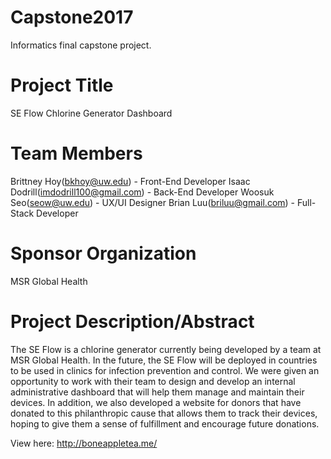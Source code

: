 # Capstone2017
Informatics final capstone project.

# Project Title
SE Flow Chlorine Generator Dashboard

# Team Members
Brittney Hoy(bkhoy@uw.edu) - Front-End Developer 
Isaac Dodrill(imdodrill100@gmail.com) - Back-End Developer 
Woosuk Seo(seow@uw.edu) - UX/UI Designer
Brian Luu(briluu@gmail.com) - Full-Stack Developer

# Sponsor Organization
MSR Global Health

# Project Description/Abstract
The SE Flow is a chlorine generator currently being developed by a team at MSR Global Health. In the future, the SE Flow will be deployed in countries to be used in clinics for infection prevention and control. We were given an opportunity to work with their team to design and develop an internal administrative dashboard that will help them manage and maintain their devices. In addition, we also developed a website for donors that have donated to this philanthropic cause that allows them to track their devices, hoping to give them a sense of fulfillment and encourage future donations.

View here: http://boneappletea.me/
